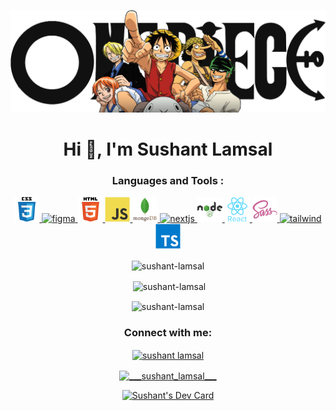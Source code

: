 ![banner](https://raw.githubusercontent.com/Sushant-Lamsal/Sushant-Lamsal/main/images/onepiece.png)
<div align="center">
<h1 align="center">Hi 👋, I'm Sushant Lamsal
</h1>






<h3 align="center" height="40">Languages and Tools :</h3>
<p align="center"> <a href="https://www.w3schools.com/css/" target="_blank" rel="noreferrer"> <img src="https://raw.githubusercontent.com/devicons/devicon/master/icons/css3/css3-original-wordmark.svg" alt="css3" width="40" height="40"/> </a> <a href="https://www.figma.com/" target="_blank" rel="noreferrer"> <img src="https://www.vectorlogo.zone/logos/figma/figma-icon.svg" alt="figma" width="40" height="40"/> </a> <a href="https://www.w3.org/html/" target="_blank" rel="noreferrer"> <img src="https://raw.githubusercontent.com/devicons/devicon/master/icons/html5/html5-original-wordmark.svg" alt="html5" width="40" height="40"/> </a> <a href="https://developer.mozilla.org/en-US/docs/Web/JavaScript" target="_blank" rel="noreferrer"> <img src="https://raw.githubusercontent.com/devicons/devicon/master/icons/javascript/javascript-original.svg" alt="javascript" width="40" height="40"/> </a> <a href="https://www.mongodb.com/" target="_blank" rel="noreferrer"> <img src="https://raw.githubusercontent.com/devicons/devicon/master/icons/mongodb/mongodb-original-wordmark.svg" alt="mongodb" width="40" height="40"/> </a> <a href="https://nextjs.org/" target="_blank" rel="noreferrer"> <img src="https://cdn.worldvectorlogo.com/logos/nextjs-2.svg" alt="nextjs" width="40" height="40"/> </a> <a href="https://nodejs.org" target="_blank" rel="noreferrer"> <img src="https://raw.githubusercontent.com/devicons/devicon/master/icons/nodejs/nodejs-original-wordmark.svg" alt="nodejs" width="40" height="40"/> </a> <a href="https://reactjs.org/" target="_blank" rel="noreferrer"> <img src="https://raw.githubusercontent.com/devicons/devicon/master/icons/react/react-original-wordmark.svg" alt="react" width="40" height="40"/> </a> <a href="https://sass-lang.com" target="_blank" rel="noreferrer"> <img src="https://raw.githubusercontent.com/devicons/devicon/master/icons/sass/sass-original.svg" alt="sass" width="40" height="40"/> </a> <a href="https://tailwindcss.com/" target="_blank" rel="noreferrer"> <img src="https://www.vectorlogo.zone/logos/tailwindcss/tailwindcss-icon.svg" alt="tailwind" width="40" height="40"/> </a> <a href="https://www.typescriptlang.org/" target="_blank" rel="noreferrer"> <img src="https://raw.githubusercontent.com/devicons/devicon/master/icons/typescript/typescript-original.svg" alt="typescript" width="40" height="40"/> </a> </p>

<p><img align="center" src="https://github-readme-stats.vercel.app/api/top-langs?username=sushant-lamsal&show_icons=true&theme=dracula&hide_border=true&locale=en&layout=compact" alt="sushant-lamsal" /></p>

<p>&nbsp;<img align="center" src="https://github-readme-stats.vercel.app/api?username=sushant-lamsal&show_icons=true&theme=dracula&hide_border=true&locale=en" alt="sushant-lamsal" /></p>

<p><img align="center" src="https://github-readme-streak-stats.herokuapp.com/?user=sushant-lamsal&theme=highcontrast" alt="sushant-lamsal" /></p>

<h3 align="center">Connect with me:</h3>
<p align="center">
<a href="https://linkedin.com/in/sushant lamsal" target="blank"><img align="center" src="https://raw.githubusercontent.com/rahuldkjain/github-profile-readme-generator/master/src/images/icons/Social/linked-in-alt.svg" alt="sushant lamsal" height="30" width="40" /></a>

<a href="https://instagram.com/___sushant_lamsal___" target="blank"><img align="center" src="https://raw.githubusercontent.com/rahuldkjain/github-profile-readme-generator/master/src/images/icons/Social/instagram.svg" alt="___sushant_lamsal___" height="30" width="40" /></a>

</p>
<a href="https://app.daily.dev/sushantlamsal"><img src="https://api.daily.dev/devcards/477bf03354a146ac9e9c0951cb9568ff.png?r=oyq" width="400" alt="Sushant's Dev Card"/></a>





